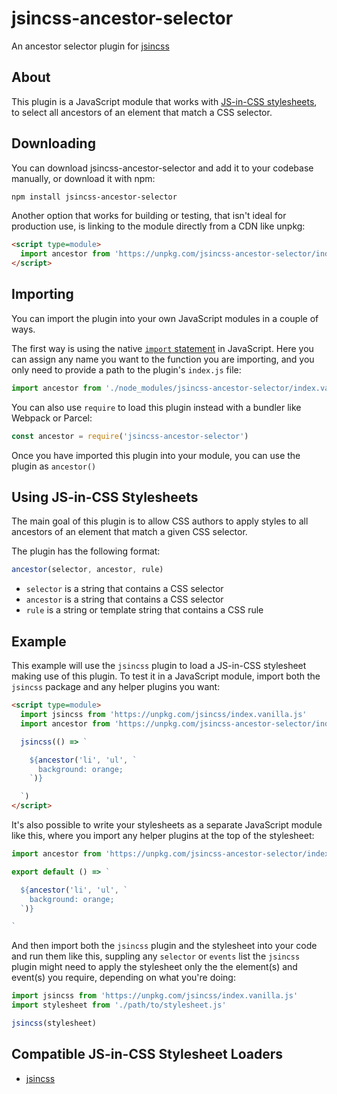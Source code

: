 # jsincss-ancestor-selector

An ancestor selector plugin for [jsincss](https://github.com/tomhodgins/jsincss)

## About

This plugin is a JavaScript module that works with [JS-in-CSS stylesheets](https://responsive.style/theory/what-is-a-jic-stylesheet.html), to select all ancestors of an element that match a CSS selector.

## Downloading

You can download jsincss-ancestor-selector and add it to your codebase manually, or download it with npm:

```bash
npm install jsincss-ancestor-selector
```

Another option that works for building or testing, that isn't ideal for production use, is linking to the module directly from a CDN like unpkg:

```html
<script type=module>
  import ancestor from 'https://unpkg.com/jsincss-ancestor-selector/index.vanilla.js'
</script>
```

## Importing

You can import the plugin into your own JavaScript modules in a couple of ways.

The first way is using the native [`import` statement](https://developer.mozilla.org/en-US/docs/Web/JavaScript/Reference/Statements/import) in JavaScript. Here you can assign any name you want to the function you are importing, and you only need to provide a path to the plugin's `index.js` file:

```js
import ancestor from './node_modules/jsincss-ancestor-selector/index.vanilla.js'
```

You can also use `require` to load this plugin instead with a bundler like Webpack or Parcel:

```js
const ancestor = require('jsincss-ancestor-selector')
```

Once you have imported this plugin into your module, you can use the plugin as `ancestor()`

## Using JS-in-CSS Stylesheets

The main goal of this plugin is to allow CSS authors to apply styles to all ancestors of an element that match a given CSS selector.

The plugin has the following format:

```js
ancestor(selector, ancestor, rule)
```

- `selector` is a string that contains a CSS selector
- `ancestor` is a string that contains a CSS selector
- `rule` is a string or template string that contains a CSS rule

## Example

This example will use the `jsincss` plugin to load a JS-in-CSS stylesheet making use of this plugin. To test it in a JavaScript module, import both the `jsincss` package and any helper plugins you want:

```html
<script type=module>
  import jsincss from 'https://unpkg.com/jsincss/index.vanilla.js'
  import ancestor from 'https://unpkg.com/jsincss-ancestor-selector/index.vanilla.js'

  jsincss(() => `

    ${ancestor('li', 'ul', `
      background: orange;
    `)}

  `)
</script>
```

It's also possible to write your stylesheets as a separate JavaScript module like this, where you import any helper plugins at the top of the stylesheet:

```js
import ancestor from 'https://unpkg.com/jsincss-ancestor-selector/index.vanilla.js'

export default () => `

  ${ancestor('li', 'ul', `
    background: orange;
  `)}

`
```

And then import both the `jsincss` plugin and the stylesheet into your code and run them like this, suppling any `selector` or `events` list the `jsincss` plugin might need to apply the stylesheet only the the element(s) and event(s) you require, depending on what you're doing:

```js
import jsincss from 'https://unpkg.com/jsincss/index.vanilla.js'
import stylesheet from './path/to/stylesheet.js'

jsincss(stylesheet)
```

## Compatible JS-in-CSS Stylesheet Loaders

- [jsincss](https://github.com/tomhodgins/jsincss)